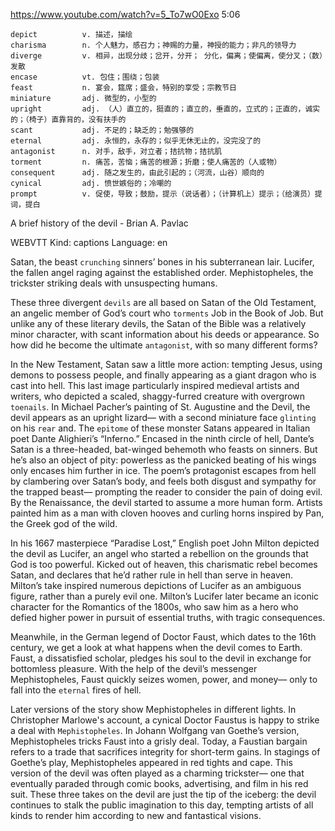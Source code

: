 https://www.youtube.com/watch?v=5_To7wO0Exo
5:06

```
depict          v. 描述，描绘
charisma        n. 个人魅力，感召力；神赐的力量，神授的能力；非凡的领导力
diverge         v. 相异，出现分歧；岔开，分开； 分化，偏离；使偏离，使分叉；（数）发散
encase          vt. 包住；围绕；包装
feast           n. 宴会，筵席；盛会，特别的享受；宗教节日
miniature       adj. 微型的，小型的
upright         adj. （人）直立的，挺直的；直立的，垂直的，立式的；正直的，诚实的；（椅子）直靠背的，没有扶手的
scant           adj. 不足的；缺乏的；勉强够的
eternal         adj. 永恒的，永存的；似乎无休无止的，没完没了的
antagonist      n. 对手，敌手，对立者；拮抗物；拮抗肌
torment         n. 痛苦，苦恼；痛苦的根源；折磨；使人痛苦的（人或物）  
consequent      adj. 随之发生的，由此引起的；（河流，山谷）顺向的
cynical         adj. 愤世嫉俗的；冷嘲的  
prompt          v. 促使，导致；鼓励，提示（说话者）；（计算机上）提示；（给演员）提词，提白
```

A brief history of the devil - Brian A. Pavlac 

WEBVTT Kind: captions Language: en 

Satan, the beast `crunching` sinners’ bones in his subterranean lair. 
Lucifer, the fallen angel raging against the established order. 
Mephistopheles, the trickster striking deals with unsuspecting humans. 

These three divergent `devils` are all based on Satan of the Old Testament, an angelic member of God’s court who `torments` Job in the Book of Job. But unlike any of these literary devils, the Satan of the Bible was a relatively minor character, with scant information about his deeds or appearance. So how did he become the ultimate `antagonist`, with so many different forms? 

In the New Testament, Satan saw a little more action: tempting Jesus, using demons to possess people, and finally appearing as a giant dragon who is cast into hell. This last image particularly inspired medieval artists and writers, who depicted a scaled, shaggy-furred creature with overgrown `toenails`. In Michael Pacher’s painting of St. Augustine and the Devil, the devil appears as an upright lizard— with a second miniature face `glinting` on his `rear` and. The `epitome` of these monster Satans appeared in Italian poet Dante Alighieri’s “Inferno.” Encased in the ninth circle of hell, Dante’s Satan is a three-headed, bat-winged behemoth who feasts on sinners. But he’s also an object of pity: powerless as the panicked beating of his wings only encases him further in ice. The poem’s protagonist escapes from hell by clambering over Satan’s body, and feels both disgust and sympathy for the trapped beast— prompting the reader to consider the pain of doing evil. By the Renaissance, the devil started to assume a more human form. Artists painted him as a man with cloven hooves and curling horns inspired by Pan, the Greek god of the wild. 

In his 1667 masterpiece “Paradise Lost,” English poet John Milton depicted the devil as Lucifer, an angel who started a rebellion on the grounds that God is too powerful. Kicked out of heaven, this charismatic rebel becomes Satan, and declares that he’d rather rule in hell than serve in heaven. Milton’s take inspired numerous depictions of Lucifer as an ambiguous figure, rather than a purely evil one. Milton’s Lucifer later became an iconic character for the Romantics of the 1800s, who saw him as a hero who defied higher power in pursuit of essential truths, with tragic consequences. 

Meanwhile, in the German legend of Doctor Faust, which dates to the 16th century, we get a look at what happens when the devil comes to Earth. Faust, a dissatisfied scholar, pledges his soul to the devil in exchange for bottomless pleasure. With the help of the devil’s messenger Mephistopheles, Faust quickly seizes women, power, and money— only to fall into the `eternal` fires of hell. 

Later versions of the story show Mephistopheles in different lights. In Christopher Marlowe's account, a cynical Doctor Faustus is happy to strike a deal with `Mephistopheles`. In Johann Wolfgang van Goethe’s version, Mephistopheles tricks Faust into a grisly deal. Today, a Faustian bargain refers to a trade that sacrifices integrity for short-term gains. In stagings of Goethe’s play, Mephistopheles appeared in red tights and cape. This version of the devil was often played as a charming trickster— one that eventually paraded through comic books, advertising, and film in his red suit. These three takes on the devil are just the tip of the iceberg: the devil continues to stalk the public imagination to this day, tempting artists of all kinds to render him according to new and fantastical visions. 